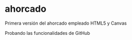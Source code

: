 # ahorcado
Primera versión del ahorcado empleado HTML5 y Canvas

Probando las funcionalidades de GitHub
